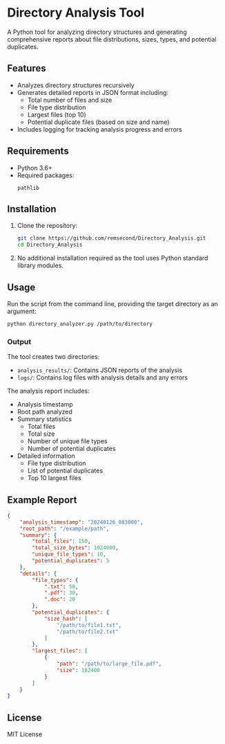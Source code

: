 # Directory Analysis Tool

A Python tool for analyzing directory structures and generating comprehensive reports about file distributions, sizes, types, and potential duplicates.

## Features

- Analyzes directory structures recursively
- Generates detailed reports in JSON format including:
  - Total number of files and size
  - File type distribution
  - Largest files (top 10)
  - Potential duplicate files (based on size and name)
- Includes logging for tracking analysis progress and errors

## Requirements

- Python 3.6+
- Required packages:
  ```
  pathlib
  ```

## Installation

1. Clone the repository:
   ```bash
   git clone https://github.com/remsecond/Directory_Analysis.git
   cd Directory_Analysis
   ```

2. No additional installation required as the tool uses Python standard library modules.

## Usage

Run the script from the command line, providing the target directory as an argument:

```bash
python directory_analyzer.py /path/to/directory
```

### Output

The tool creates two directories:
- `analysis_results/`: Contains JSON reports of the analysis
- `logs/`: Contains log files with analysis details and any errors

The analysis report includes:
- Analysis timestamp
- Root path analyzed
- Summary statistics
  - Total files
  - Total size
  - Number of unique file types
  - Number of potential duplicates
- Detailed information
  - File type distribution
  - List of potential duplicates
  - Top 10 largest files

## Example Report

```json
{
    "analysis_timestamp": "20240126_083000",
    "root_path": "/example/path",
    "summary": {
        "total_files": 150,
        "total_size_bytes": 1024000,
        "unique_file_types": 10,
        "potential_duplicates": 5
    },
    "details": {
        "file_types": {
            ".txt": 50,
            ".pdf": 30,
            ".doc": 20
        },
        "potential_duplicates": {
            "size_hash": [
                "/path/to/file1.txt",
                "/path/to/file2.txt"
            ]
        },
        "largest_files": [
            {
                "path": "/path/to/large_file.pdf",
                "size": 102400
            }
        ]
    }
}
```

## License

MIT License

